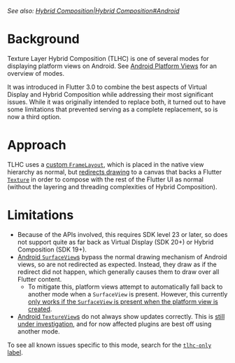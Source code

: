 _See also: [Hybrid Composition|Hybrid Composition#Android](../Hybrid-Composition.md)_

# Background

Texture Layer Hybrid Composition (TLHC) is one of several modes for displaying platform views on Android. See [Android Platform Views](Android-Platform-Views.md) for an overview of modes.

It was introduced in Flutter 3.0 to combine the best aspects of Virtual Display and Hybrid Composition while addressing their most significant issues. While it was originally intended to replace both, it turned out to have some limitations that prevented serving as a complete replacement, so is now a third option.

# Approach

TLHC uses a [custom `FrameLayout`](https://github.com/flutter/engine/blob/7025645c52bfaeb1cc67be5ca842b65772c89c8e/shell/platform/android/io/flutter/plugin/platform/PlatformViewWrapper.java#L35-L46), which is placed in the native view hierarchy as normal, but [redirects drawing](https://github.com/flutter/engine/blob/7025645c52bfaeb1cc67be5ca842b65772c89c8e/shell/platform/android/io/flutter/plugin/platform/PlatformViewWrapper.java#L299-L309) to a canvas that backs a Flutter [`Texture`](https://api.flutter.dev/flutter/widgets/Texture-class.html) in order to compose with the rest of the Flutter UI as normal (without the layering and threading complexities of Hybrid Composition).

# Limitations

- Because of the APIs involved, this requires SDK level 23 or later, so does not support quite as far back as Virtual Display (SDK 20+) or Hybrid Composition (SDK 19+).
- [Android `SurfaceView`s](https://developer.android.com/reference/android/view/SurfaceView) bypass the normal drawing mechanism of Android views, so are not redirected as expected. Instead, they draw as if the redirect did not happen, which generally causes them to draw over all Flutter content.
    - To mitigate this, platform views attempt to automatically fall back to another mode when a `SurfaceView` is present. However, this currently [only works if the `SurfaceView` is present when the platform view is created](https://github.com/flutter/flutter/issues/109690).
- [Android `TextureView`s](https://developer.android.com/reference/android/view/TextureView) do not always show updates correctly. This is [still under investigation](https://github.com/flutter/flutter/issues/103686), and for now affected plugins are best off using another mode.

To see all known issues specific to this mode, search for the [`tlhc-only` label](https://github.com/flutter/flutter/labels/tlhc-only).
